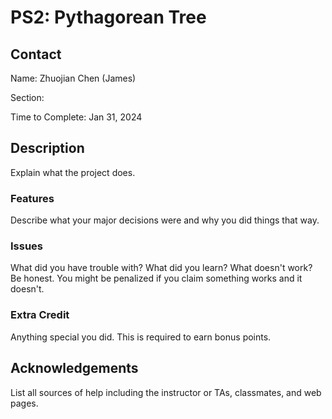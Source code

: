 # PS2: Pythagorean Tree

## Contact

Name: Zhuojian Chen (James)

Section:

Time to Complete: Jan 31, 2024

## Description

Explain what the project does.

### Features

Describe what your major decisions were and why you did things that way.

### Issues

What did you have trouble with? What did you learn? What doesn't work? Be honest. You might be penalized if you claim something works and it doesn't.

### Extra Credit

Anything special you did. This is required to earn bonus points.

## Acknowledgements

List all sources of help including the instructor or TAs, classmates, and web pages.
